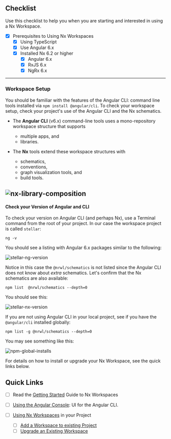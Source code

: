 ## Checklist
Use this checklist to help you when you are starting and interested in using a Nx Workspace.

* [x] Prerequisites to Using Nx Workspaces
  * [x] Using TypeScript
  * [x] Use Angular 6.x
  * [x] Installed Nx 6.2 or higher
    *  [x] Angular 6.x
    *  [x] RxJS 6.x
    *  [x] NgRx 6.x

----

### Workspace Setup

You should be familiar with the features of the Angular CLI: command line tools installed via `npm install @angular/cli`. To check your workspace setup, check your project's use of the Angular CLI and the Nx schematics.

* The **Angular CLI** (v6.x) command-line tools uses a mono-repository workspace structure that supports 
  * multiple apps, and
  * libraries.
  
* The **Nx** tools extend these workspace structures with 
  * schematics, 
  * conventions, 
  * graph visualization tools, and 
  * build tools.
  
    
![nx-library-composition](https://user-images.githubusercontent.com/210413/44004764-e18dc40e-9e1c-11e8-90f7-f26b35a44824.png)    
----

#### Check your Version of Angular and CLI

To check your version on Angular CLI (and perhaps Nx), use a Terminal command from the root of your project. In our case the workspace project is called `stellar`:

```
ng -v
```

You should see a listing with Angular 6.x packages similar to the following:

![stellar-ng-version](https://user-images.githubusercontent.com/210413/44004635-33fb2784-9e1a-11e8-9763-a98a6b0e5539.jpg)

Notice in this case the `@nrwl/schematics` is not listed since the Angular CLI does not know about *extra* schematics. Let's confirm that the Nx schematics are also available:

```console
npm list  @nrwl/schematics --depth=0
``` 

You should see this:

![stellar-nx-version](https://user-images.githubusercontent.com/210413/44004677-26a6752e-9e1b-11e8-8ba0-23f5cb6be4ff.jpg)


If you are not using Angular CLI in your local project, see if you have the `@angular/cli` installed globally:

```console
npm list -g @nrwl/schematics --depth=0
``` 

You may see something like this:

![npm-global-installs](https://user-images.githubusercontent.com/210413/44003770-5b53fb4c-9e0d-11e8-8fc1-21c8194cc9fe.jpg)


For details on how to install or upgrade your Nx Workspace, see the quick links below.

## Quick Links    

* [ ] Read the [Getting Started](getting-started/README.md) Guide to Nx Workspaces
* [ ] [Using the Angular Console](https://blog.nrwl.io/angular-console-the-ui-for-the-angular-cli-a5d0924240b7): UI for the Angular CLI.

* [ ] [Using Nx Workspaces](reference/using-workspace/README.md) in your Project
  * [ ] [Add a Workspace to existing Project](using-workspaces/add-workspace.md)
  * [ ] [Upgrade an Existing Workspace](using-workspaces/upgrade-existing-workspace.md)
